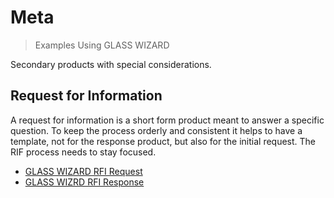 # Meta

> Examples Using GLASS WIZARD

Secondary products with special considerations.

## Request for Information

A request for information is a short form product meant to answer a specific question. To keep the process orderly and consistent it helps to have a template, not for the response product, but also for the initial request. The RIF process needs to stay focused.

- [GLASS WIZARD RFI Request](/sample/meta/gw_rfi_request.md)
- [GLASS WIZRD RFI Response](/sample/meta/gw_rfi_response.md)
